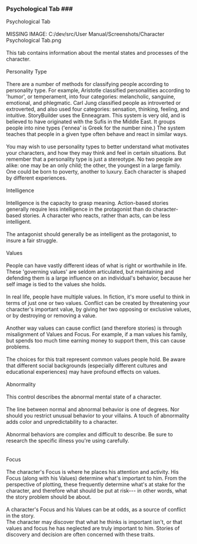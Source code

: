 ### Psychological Tab ### <br/>
Psychological Tab <br/>
 <br/>
MISSING IMAGE: C:/dev/src/User Manual/Screenshots/Character Psychological Tab.png <br/>
 <br/>
This tab contains information about the mental states and processes of the character. <br/>
 <br/>
Personality Type <br/>
 <br/>
There are a number of methods for classifying people according to personality type.   For example,  Aristotle classified personalities according to 'humor', or temperament, into four categories: melancholic, sanguine, emotional, and phlegmatic.  Carl Jung classified people as introverted or extroverted, and also used four categories: sensation, thinking, feeling, and intuitive. StoryBuilder uses the Enneagram.  This system is very old, and is believed to have  originated with the Sufis in the Middle East.  It groups people into nine types ('ennea' is Greek for the number nine.)  The system teaches that people in a given type often behave and react in similar ways. <br/>
 <br/>
You may wish to use personality types to better understand what motivates your characters, and how they may think and feel in certain situations.  But remember that a personality type is just a stereotype.  No two people are alike: one may be an only child; the other, the youngest in a  large family.  One could be born to poverty, another to luxury.  Each character is shaped by different experiences. <br/>
 <br/>
Intelligence <br/>
 <br/>
Intelligence is the capacity to grasp meaning.  Action-based stories generally  require less intelligence in the protagonist than do character-based stories.  A character who reacts, rather than acts, can be less intelligent. <br/>
 <br/>
The antagonist should generally be as intelligent as the protagonist, to insure a fair struggle. <br/>
 <br/>
Values <br/>
 <br/>
People can have vastly different ideas of what is right or worthwhile in life. These 'governing values' are seldom articulated, but maintaining and defending them is a large influence on an individual's behavior, because her self image is tied to the values she holds. <br/>
 <br/>
In real life, people have multiple values.  In fiction, it's more useful to think in terms of just one or two values.  Conflict can be created by threatening your character's important value,  by giving her two opposing or exclusive values, or by destroying or removing a value. <br/>
 <br/>
Another way values can cause conflict (and therefore stories) is through misalignment of Values and Focus.  For example, if a man values his family, but spends too much time earning money to support them,  this can cause problems. <br/>
 <br/>
The choices for this trait represent common values people hold.  Be aware that different social backgrounds (especially different cultures and educational experiences)  may have profound effects on values. <br/>
 <br/>
Abnormality <br/>
 <br/>
This control describes the abnormal mental state of a character. <br/>
 <br/>
The line between normal and abnormal behavior is one of degrees.  Nor should you restrict unusual behavior to your villains.  A touch of abnormality adds color and unpredictability to a character. <br/>
 <br/>
Abnormal behaviors are complex and difficult to describe.  Be sure to research the specific illness you're using carefully. <br/>
 <br/>
 <br/>
Focus <br/>
 <br/>
The character's Focus is where he places his attention and activity.  His Focus (along with his Values) determine what's important to him.  From the perspective of plotting, these frequently determine what's at stake for the character, and therefore what should be put at risk--- in other words, what the story problem should be about. <br/>
 <br/>
A character's Focus and his Values can be at odds, as a source of conflict in the story. <br/>
The character may discover that what he thinks is important isn't, or that values and focus he has neglected are truly important to him.  Stories of discovery and decision are often concerned with these traits. <br/>
 <br/>
